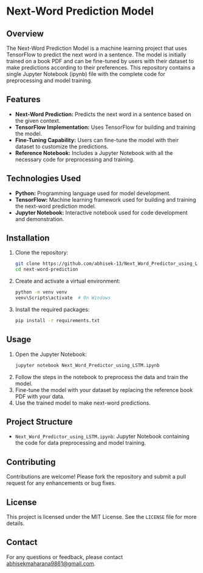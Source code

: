 # Next-Word Prediction Model

## Overview
The Next-Word Prediction Model is a machine learning project that uses TensorFlow to predict the next word in a sentence. The model is initially trained on a book PDF and can be fine-tuned by users with their dataset to make predictions according to their preferences. This repository contains a single Jupyter Notebook (ipynb) file with the complete code for preprocessing and model training.

## Features
- **Next-Word Prediction:** Predicts the next word in a sentence based on the given context.
- **TensorFlow Implementation:** Uses TensorFlow for building and training the model.
- **Fine-Tuning Capability:** Users can fine-tune the model with their dataset to customize the predictions.
- **Reference Notebook:** Includes a Jupyter Notebook with all the necessary code for preprocessing and training.

## Technologies Used
- **Python:** Programming language used for model development.
- **TensorFlow:** Machine learning framework used for building and training the next-word prediction model.
- **Jupyter Notebook:** Interactive notebook used for code development and demonstration.

## Installation
1. Clone the repository:
    ```bash
    git clone https://github.com/abhisek-13/Next_Word_Predictor_using_LSTM.ipynb.git
    cd next-word-prediction
    ```
2. Create and activate a virtual environment:
    ```bash
    python -m venv venv
    venv\Scripts\activate  # On Windows
    ```
3. Install the required packages:
    ```bash
    pip install -r requirements.txt
    ```

## Usage
1. Open the Jupyter Notebook:
    ```bash
    jupyter notebook Next_Word_Predictor_using_LSTM.ipynb
    ```
2. Follow the steps in the notebook to preprocess the data and train the model.
3. Fine-tune the model with your dataset by replacing the reference book PDF with your data.
4. Use the trained model to make next-word predictions.

## Project Structure
- `Next_Word_Predictor_using_LSTM.ipynb`: Jupyter Notebook containing the code for data preprocessing and model training.

## Contributing
Contributions are welcome! Please fork the repository and submit a pull request for any enhancements or bug fixes.

## License
This project is licensed under the MIT License. See the `LICENSE` file for more details.

## Contact
For any questions or feedback, please contact [abhisekmaharana9861@gmail.com](abhisekmaharana9861@gmail.com).
